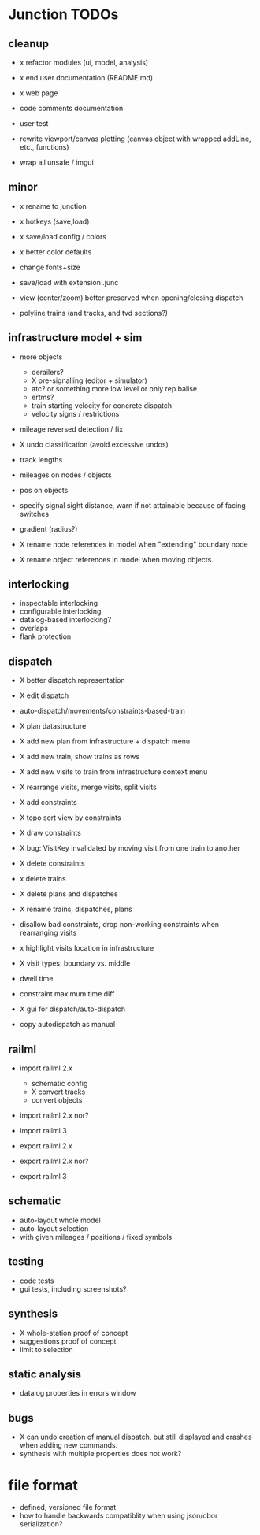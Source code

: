 # Junction TODOs

## cleanup
* x refactor modules (ui, model, analysis)
* x end user documentation (README.md)
* x web page

* code comments documentation
* user test
* rewrite viewport/canvas plotting (canvas object with wrapped addLine, etc., functions)
* wrap all unsafe / imgui

## minor
* x  rename to junction
* x  hotkeys (save,load)
* x save/load config / colors
* x better color defaults
*   change fonts+size
*   save/load with extension .junc

*   view (center/zoom) better preserved when opening/closing dispatch
*   polyline trains (and tracks, and tvd sections?)

## infrastructure model + sim
* more objects
  * derailers?
  * X pre-signalling (editor + simulator)
  * atc? or something more low level
         or only rep.balise
  * ertms?
  * train starting velocity for concrete dispatch
  * velocity signs / restrictions

* mileage reversed detection / fix
* X undo classification (avoid excessive undos)
* track lengths
* mileages on nodes / objects
* pos on objects
* specify signal sight distance, warn if not attainable because of facing switches
* gradient (radius?)

* X rename node references in model when "extending" boundary node
* X rename object references in model when moving objects.

## interlocking
* inspectable interlocking
* configurable interlocking
* datalog-based interlocking?
* overlaps
* flank protection

## dispatch
* X better dispatch representation
* X edit dispatch

* auto-dispatch/movements/constraints-based-train
 * X plan datastructure
 * X add new plan from infrastructure + dispatch menu
 * X add new train, show trains as rows
 * X add new visits to train from infrastructure context menu
 * X rearrange visits, merge visits, split visits
 * X add constraints
 * X topo sort view by constraints
 * X draw constraints
 * X bug: VisitKey invalidated by moving visit from one train to another
 * X delete constraints
 * x delete trains
 * X delete plans and dispatches
 * X rename trains, dispatches, plans
 *   disallow bad constraints, drop non-working constraints when rearranging visits
 * x highlight visits location in infrastructure
 * X visit types: boundary vs. middle
 *   dwell time
 *   constraint maximum time diff

* X gui for dispatch/auto-dispatch

*   copy autodispatch as manual

## railml

* import railml 2.x 
  * schematic config
  * X  convert tracks
  *    convert objects

* import railml 2.x nor?
* import railml 3
* export railml 2.x
* export railml 2.x nor?
* export railml 3


## schematic
* auto-layout whole model
* auto-layout selection
* with given mileages / positions / fixed symbols


## testing

* code tests
* gui tests, including screenshots?


## synthesis

* X whole-station proof of concept
* suggestions proof of concept
* limit to selection


## static analysis

* datalog properties in errors window


## bugs
* X can undo creation of manual dispatch, but still displayed and crashes when adding new commands.
*   synthesis with multiple properties does not work?


# file format

* defined, versioned file format 
* how to handle backwards compatiblity when using json/cbor serialization?




